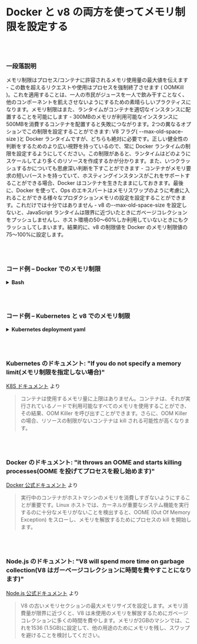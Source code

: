 # Docker と v8 の両方を使ってメモリ制限を設定する

<br/><br/>

### 一段落説明

メモリ制限はプロセス/コンテナに許容されるメモリ使用量の最大値を伝えます - この数を超えるリクエストや使用はプロセスを強制終了させます ( OOMKill )。これを適用することは、一人の市民がジュースを一人で飲み干すことなく、他のコンポーネントを飢えさせないようにするための素晴らしいプラクティスになります。メモリ制限はまた、ランタイムがコンテナを適切なインスタンスに配置することを可能にします - 300MBのメモリが利用可能なインスタンスに500MBを消費するコンテナを配置すると失敗につながります。2つの異なるオプションでこの制限を設定することができます: V8 フラグ( --max-old-space-size )と Docker ランタイムですが、どちらも絶対に必要です。正しい健全性の判断をするためのより広い視野を持っているので、常に Docker ランタイムの制限を設定するようにしてください。この制限があると、ランタイムはどのようにスケールしてより多くのリソースを作成するかが分かります。また、いつクラッシュするかについても思慮深い判断を下すことができます - コンテナがメモリ要求の短いバーストを持っていて、ホスティングインスタンスがこれをサポートすることができる場合、Docker はコンテナを生きたままにしておきます。最後に、Docker を使って、Ops のエキスパートはメモリスワップのように考慮に入れることができる様々なプロダクションメモリの設定を設定することができます。これだけでは十分ではありません - v8 の--max-old-space-size を設定しないと、JavaScript ランタイムは限界に近づいたときにガベージコレクションをプッシュしませんし、ホスト環境の50～60%しか利用していないときにもクラッシュしてしまいます。結果的に、v8 の制限値を Docker のメモリ制限値の75～100%に設定します。

<br/><br/>

### コード例 – Docker でのメモリ制限

<details>
<summary><strong>Bash</strong></summary>

```
docker run --memory 512m my-node-app
```

</details>

<br/><br/>

### コード例 – Kubernetes と v8 でのメモリ制限

<details>
<summary><strong>Kubernetes deployment yaml</strong></summary>

```
apiVersion: v1
kind: Pod
metadata:
  name: my-node-app
spec:
  containers:
  - name: my-node-app
    image: my-node-app
    resources:
      requests:
        memory: "400Mi"
      limits:
        memory: "500Mi"
    command: ["node index.js --max-old-space-size=350"]
```

</details>

<br/><br/>

### Kubernetes のドキュメント: "If you do not specify a memory limit(メモリ制限を指定しない場合)"

[K8S ドキュメント](https://kubernetes.io/docs/tasks/configure-pod-container/assign-memory-resource/) より

> コンテナは使用するメモリ量に上限はありません。コンテナは、それが実行されているノードで利用可能なすべてのメモリを使用することができ、その結果、OOM Killer を呼び出すことができます。さらに、OOM Killer の場合、リソースの制限がないコンテナは kill される可能性が高くなります。

<br/><br/>

### Docker のドキュメント: "it throws an OOME and starts killing processes(OOME を投げてプロセスを殺し始めます)"

[Docker 公式ドキュメント](https://docs.docker.com/config/containers/resource_constraints/) より

> 実行中のコンテナがホストマシンのメモリを消費しすぎないようにすることが重要です。Linux ホストでは、カーネルが重要なシステム機能を実行するのに十分なメモリがないことを検出すると、OOME (Out Of Memory Exception) をスローし、メモリを解放するためにプロセスの kill を開始します。

<br/><br/>

### Node.js のドキュメント: "V8 will spend more time on garbage collection(V8 はガーベージコレクションに時間を費やすことになります)"

[Node.js 公式ドキュメント](https://nodejs.org/api/cli.html#cli_max_old_space_size_size_in_megabytes) より

> V8 の古いメモリセクションの最大メモリサイズを設定します。メモリ消費量が限界に近づくと、V8 は未使用のメモリを解放するためにガベージコレクションに多くの時間を費やします。メモリが2GBのマシンでは、これを1536 (1.5GB)に設定して、他の用途のためにメモリを残し、スワップを避けることを検討してください。
